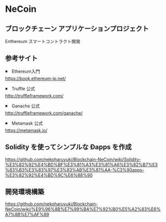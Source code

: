 # NeCoin
## ブロックチェーン アプリケーションプロジェクト 
Enthereum スマートコントラクト開発

## 参考サイト
◾️　Ethereum入門  
https://book.ethereum-jp.net/

◾️　Truffle 公式  
http://truffleframework.com/

◾️　Ganache 公式  
http://truffleframework.com/ganache/

◾️　Metamask 公式  
https://metamask.io/

## Solidity を使ってシンプルな Ðapps を作成
https://github.com/nekoharuyuki/Blockchain-NeCoin/wiki/Solidity-%E3%82%92%E4%BD%BF%E3%81%A3%E3%81%A6%E3%82%B7%E3%83%B3%E3%83%97%E3%83%AB%E3%81%AA-%C3%90apps-%E3%82%92%E4%BD%9C%E6%88%90

## 開発環境構築
https://github.com/nekoharuyuki/Blockchain-NeCoin/wiki/%E9%96%8B%E7%99%BA%E7%92%B0%E5%A2%83%E6%A7%8B%E7%AF%89
